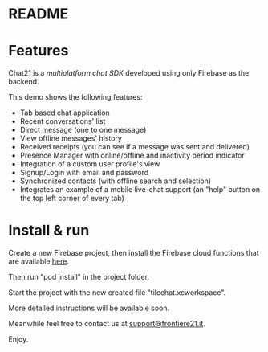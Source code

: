 # README #

# Features #

Chat21 is a *multiplatform chat SDK* developed using only Firebase as the backend.

This demo shows the following features:

* Tab based chat application
* Recent conversations' list
* Direct message (one to one message)
* View offline messages' history
* Received receipts (you can see if a message was sent and delivered)
* Presence Manager with online/offline and inactivity period indicator
* Integration of a custom user profile's view
* Signup/Login with email and password
* Synchronized contacts (with offline search and selection)
* Integrates an example of a mobile live-chat support (an "help" button on the top left corner of every tab)

# Install & run #

Create a new Firebase project, then install the Firebase cloud functions that are available [here](https://github.com/chat21/chat21-cloud-functions). 

Then run "pod install" in the project folder.

Start the project with the new created file "tilechat.xcworkspace".

More detailed instructions will be available soon.

Meanwhile feel free to contact us at support@frontiere21.it.

Enjoy.
